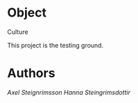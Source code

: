 # Object
Culture

This project is the testing ground.

# Authors

*Axel Steignrimsson*
*Hanna Steingrimsdottir*
